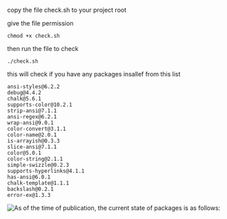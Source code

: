 copy the file check.sh to your project root 

give the file permission 

```
chmod +x check.sh
```

then run the file to check 

```
./check.sh
```


this will check if you have any packages insallef from this list 

```
ansi-styles@6.2.2
debug@4.4.2
chalk@5.6.1
supports-color@10.2.1
strip-ansi@7.1.1
ansi-regex@6.2.1
wrap-ansi@9.0.1
color-convert@3.1.1
color-name@2.0.1
is-arrayish@0.3.3
slice-ansi@7.1.1
color@5.0.1
color-string@2.1.1
simple-swizzle@0.2.3
supports-hyperlinks@4.1.1
has-ansi@6.0.1
chalk-template@1.1.1
backslash@0.2.1
error-ex@1.3.3

```


![As of the time of publication, the current state of packages is as follows:](https://www.ox.security/wp-content/uploads/2025/09/image2.png)